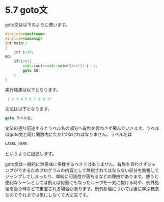 # 5.7 goto文

goto文は以下のように使います。

```cpp
#include<iostream>
#include<iomanip>
int main()
{
    int i=10;
GO:
    if(i>0){
        std::cout<<std::setw(3)<<(11-i--);
        goto GO;
    }
}
```
実行結果は以下となります。

```cpp
 1 2 3 4 5 6 7 8 9 10
```
文法は以下となります。

```cpp
goto ラベル名;
```
文法の通り記述するとラベル名の部分へ有無を言わさず飛んでいきます。ラベルはgoto文と同じ関数内にただ1つなければなりません。ラベル名は

```cpp
LABEL_NAME:
```
というように記述します。

goto文は一般的に無意味に多様するべきではありません。有無を言わさずジャンプができるためプログラムの内容として無視されてはならない部分を無視してジャンプしてしまったり、単純に可読性が落ちるなどの理由があります。使うと便利なシーンとしては例えば何重にもなったループを一気に抜ける時や、例外処理を扱う時などで重宝される場合があります。例外処理については後に学ぶ概念なのでそれまでは気にしなくて大丈夫です。